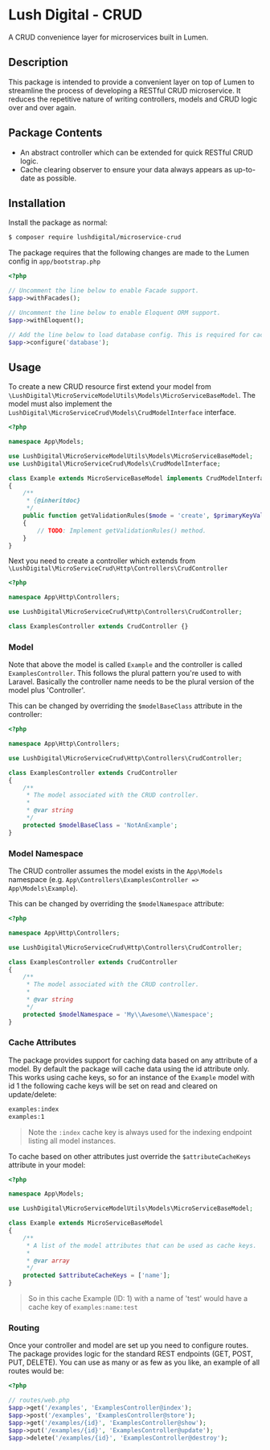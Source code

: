 # Lush Digital - CRUD
A CRUD convenience layer for microservices built in Lumen.

## Description
This package is intended to provide a convenient layer on top of Lumen to streamline the process of developing a RESTful
CRUD microservice. It reduces the repetitive nature of writing controllers, models and CRUD logic over and over again.

## Package Contents
* An abstract controller which can be extended for quick RESTful CRUD logic.
* Cache clearing observer to ensure your data always appears as up-to-date as possible.

## Installation
Install the package as normal:

```bash
$ composer require lushdigital/microservice-crud
```

The package requires that the following changes are made to the Lumen config in `app/bootstrap.php`

```php
<?php

// Uncomment the line below to enable Facade support.
$app->withFacades();

// Uncomment the line below to enable Eloquent ORM support.
$app->withEloquent();

// Add the line below to load database config. This is required for caching to work.
$app->configure('database');
```

## Usage
To create a new CRUD resource first extend your model from `\LushDigital\MicroServiceModelUtils\Models\MicroServiceBaseModel`.
The model must also implement the `LushDigital\MicroServiceCrud\Models\CrudModelInterface` interface.

```php
<?php 

namespace App\Models;

use LushDigital\MicroServiceModelUtils\Models\MicroServiceBaseModel;
use LushDigital\MicroServiceCrud\Models\CrudModelInterface;

class Example extends MicroServiceBaseModel implements CrudModelInterface
{
    /**
     * {@inheritdoc}
     */
    public function getValidationRules($mode = 'create', $primaryKeyValue = null)
    {
        // TODO: Implement getValidationRules() method.
    }
}
```

Next you need to create a controller which extends from `\LushDigital\MicroServiceCrud\Http\Controllers\CrudController`

```php
<?php 

namespace App\Http\Controllers;

use LushDigital\MicroServiceCrud\Http\Controllers\CrudController;

class ExamplesController extends CrudController {}
```

### Model
Note that above the model is called `Example` and the controller is called `ExamplesController`. This follows the
plural pattern you're used to with Laravel. Basically the controller name needs to be the plural version of the model
plus 'Controller'.

This can be changed by overriding the `$modelBaseClass` attribute in the controller:

```php
<?php 

namespace App\Http\Controllers;

use LushDigital\MicroServiceCrud\Http\Controllers\CrudController;

class ExamplesController extends CrudController 
{
    /**
     * The model associated with the CRUD controller.
     * 
     * @var string  
     */
    protected $modelBaseClass = 'NotAnExample';
}
```

### Model Namespace
The CRUD controller assumes the model exists in the `App\Models` namespace (e.g. `App\Controllers\ExamplesController => App\Models\Example`).

This can be changed by overriding the `$modelNamespace` attribute:

```php
<?php 

namespace App\Http\Controllers;

use LushDigital\MicroServiceCrud\Http\Controllers\CrudController;

class ExamplesController extends CrudController 
{
    /**
     * The model associated with the CRUD controller.
     * 
     * @var string  
     */
    protected $modelNamespace = 'My\\Awesome\\Namespace';
}
```

### Cache Attributes
The package provides support for caching data based on any attribute of a model. By default the package will cache data
using the id attribute only. This works using cache keys, so for an instance of the `Example` model with id 1 the
following cache keys will be set on read and cleared on update/delete:

```bash
examples:index
examples:1
```

> Note the `:index` cache key is always used for the indexing endpoint listing all model instances.

To cache based on other attributes just override the `$attributeCacheKeys` attribute in your model:

```php
<?php 

namespace App\Models;

use LushDigital\MicroServiceModelUtils\Models\MicroServiceBaseModel;

class Example extends MicroServiceBaseModel
{
    /**
     * A list of the model attributes that can be used as cache keys.
     *
     * @var array
     */
    protected $attributeCacheKeys = ['name'];
}
```

> So in this cache Example (ID: 1) with a name of 'test' would have a cache key of `examples:name:test`

### Routing
Once your controller and model are set up you need to configure routes. The package provides logic for the standard REST
endpoints (GET, POST, PUT, DELETE). You can use as many or as few as you like, an example of all routes would be:

```php
<?php

// routes/web.php
$app->get('/examples', 'ExamplesController@index');
$app->post('/examples', 'ExamplesController@store');
$app->get('/examples/{id}', 'ExamplesController@show');
$app->put('/examples/{id}', 'ExamplesController@update');
$app->delete('/examples/{id}', 'ExamplesController@destroy');
```